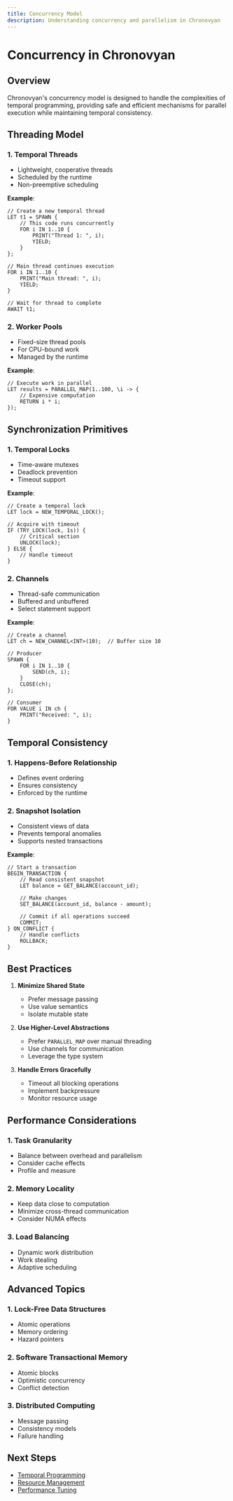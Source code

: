 ```yaml
---
title: Concurrency Model
description: Understanding concurrency and parallelism in Chronovyan
---
```


# Concurrency in Chronovyan

## Overview

Chronovyan's concurrency model is designed to handle the complexities of temporal programming, providing safe and efficient mechanisms for parallel execution while maintaining temporal consistency.

## Threading Model

### 1. Temporal Threads

- Lightweight, cooperative threads
- Scheduled by the runtime
- Non-preemptive scheduling

**Example**:
```chronovyan
// Create a new temporal thread
LET t1 = SPAWN {
    // This code runs concurrently
    FOR i IN 1..10 {
        PRINT("Thread 1: ", i);
        YIELD;
    }
};

// Main thread continues execution
FOR i IN 1..10 {
    PRINT("Main thread: ", i);
    YIELD;
}

// Wait for thread to complete
AWAIT t1;
```

### 2. Worker Pools

- Fixed-size thread pools
- For CPU-bound work
- Managed by the runtime

**Example**:
```chronovyan
// Execute work in parallel
LET results = PARALLEL_MAP(1..100, \i -> {
    // Expensive computation
    RETURN i * i;
});
```

## Synchronization Primitives

### 1. Temporal Locks

- Time-aware mutexes
- Deadlock prevention
- Timeout support

**Example**:
```chronovyan
// Create a temporal lock
LET lock = NEW_TEMPORAL_LOCK();

// Acquire with timeout
IF (TRY_LOCK(lock, 1s)) {
    // Critical section
    UNLOCK(lock);
} ELSE {
    // Handle timeout
}
```

### 2. Channels

- Thread-safe communication
- Buffered and unbuffered
- Select statement support

**Example**:
```chronovyan
// Create a channel
LET ch = NEW_CHANNEL<INT>(10);  // Buffer size 10

// Producer
SPAWN {
    FOR i IN 1..10 {
        SEND(ch, i);
    }
    CLOSE(ch);
};

// Consumer
FOR VALUE i IN ch {
    PRINT("Received: ", i);
}
```

## Temporal Consistency

### 1. Happens-Before Relationship

- Defines event ordering
- Ensures consistency
- Enforced by the runtime

### 2. Snapshot Isolation

- Consistent views of data
- Prevents temporal anomalies
- Supports nested transactions

**Example**:
```chronovyan
// Start a transaction
BEGIN_TRANSACTION {
    // Read consistent snapshot
    LET balance = GET_BALANCE(account_id);
    
    // Make changes
    SET_BALANCE(account_id, balance - amount);
    
    // Commit if all operations succeed
    COMMIT;
} ON_CONFLICT {
    // Handle conflicts
    ROLLBACK;
}
```

## Best Practices

1. **Minimize Shared State**
   - Prefer message passing
   - Use value semantics
   - Isolate mutable state

2. **Use Higher-Level Abstractions**
   - Prefer `PARALLEL_MAP` over manual threading
   - Use channels for communication
   - Leverage the type system

3. **Handle Errors Gracefully**
   - Timeout all blocking operations
   - Implement backpressure
   - Monitor resource usage

## Performance Considerations

### 1. Task Granularity

- Balance between overhead and parallelism
- Consider cache effects
- Profile and measure

### 2. Memory Locality

- Keep data close to computation
- Minimize cross-thread communication
- Consider NUMA effects

### 3. Load Balancing

- Dynamic work distribution
- Work stealing
- Adaptive scheduling

## Advanced Topics

### 1. Lock-Free Data Structures

- Atomic operations
- Memory ordering
- Hazard pointers

### 2. Software Transactional Memory

- Atomic blocks
- Optimistic concurrency
- Conflict detection

### 3. Distributed Computing

- Message passing
- Consistency models
- Failure handling

## Next Steps

- [Temporal Programming](temporal_programming.md)
- [Resource Management](resource_management.md)
- [Performance Tuning](/guides/performance.md)
